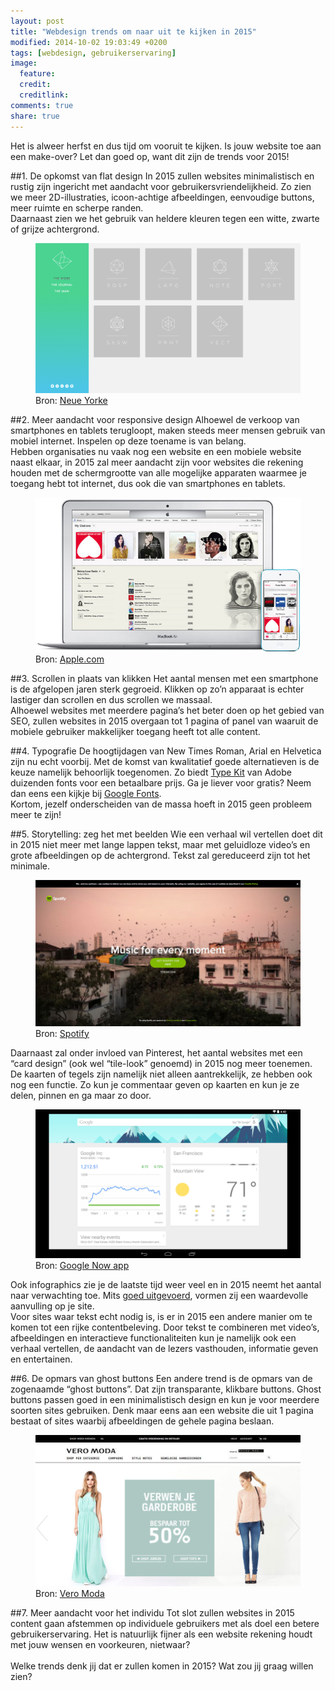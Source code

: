 ```yaml
---
layout: post
title: "Webdesign trends om naar uit te kijken in 2015"
modified: 2014-10-02 19:03:49 +0200
tags: [webdesign, gebruikerservaring]
image:
  feature: 
  credit: 
  creditlink: 
comments: true
share: true
---
```


Het is alweer herfst en dus tijd om vooruit te kijken.
Is jouw website toe aan een make-over? Let dan goed op, want dit zijn de
trends voor 2015!


##1. De opkomst van flat design
In 2015 zullen websites minimalistisch en rustig zijn ingericht met aandacht voor gebruikersvriendelijkheid. Zo zien we meer 2D-illustraties, icoon-achtige afbeeldingen, eenvoudige buttons, meer ruimte en scherpe randen.<br> 
Daarnaast zien we het gebruik van heldere kleuren tegen een witte,
zwarte of grijze achtergrond.

<figure>
<img src="/images/neueyorke-flat-design.png" alt="De website
Neue Yorke is een goed voorbeeld van een minimalistisch design">
<figcaption>Bron: <a href="http://neueyorke.com">Neue Yorke</a></figcaption>
</figure>


##2. Meer aandacht voor responsive design
Alhoewel de verkoop van smartphones en tablets terugloopt, maken steeds meer mensen gebruik van mobiel internet. Inspelen op deze toename is van belang.<br>
Hebben organisaties nu vaak nog een website en een mobiele website
naast elkaar, in 2015 zal meer aandacht zijn voor websites die
rekening houden met de schermgrootte van alle mogelijke apparaten
waarmee je toegang hebt tot internet, dus ook die van smartphones en tablets.

<figure>
<img src="/images/apple-responsive-design.jpg" alt="Een design moet
rekening houden met de schermgroote van alle mogelijke applicaties">
<figcaption>Bron: <a href="http://www.apple.com/ipod/">Apple.com</a></figcaption>
</figure>

##3. Scrollen in plaats van klikken
Het aantal mensen met een smartphone is de afgelopen jaren sterk gegroeid.  Klikken op zo’n apparaat is echter lastiger dan scrollen en dus scrollen we massaal.<br>
Alhoewel websites met meerdere pagina’s het beter doen op het gebied
van SEO, zullen websites in 2015 overgaan tot 1 pagina of
panel van waaruit de mobiele gebruiker makkelijker toegang heeft tot
alle content.

##4. Typografie
De hoogtijdagen van New Times Roman, Arial en Helvetica zijn nu echt voorbij.
Met de komst van kwalitatief goede alternatieven is de keuze namelijk
behoorlijk toegenomen. Zo biedt <a href="https://typekit.com">Type
Kit</a> van Adobe duizenden fonts voor een betaalbare prijs. Ga je
liever voor gratis? Neem dan eens een kijkje bij <a href="https://www.google.com/fonts">Google Fonts</a>.<br>
Kortom,  jezelf onderscheiden van de massa hoeft in 2015 geen probleem
meer te zijn!

##5. Storytelling: zeg het met beelden
Wie een verhaal wil vertellen doet dit in 2015 niet meer met lange
lappen tekst, maar met geluidloze video’s en grote afbeeldingen op de
achtergrond. Tekst zal gereduceerd zijn tot het minimale.

<figure>
<img src="/images/spotify-background-video.jpg" alt="De homepage van
Spotify draait video's af"><figcaption>Bron: <a
href="https://www.spotify.com/uk/video-splash/?utm_source=spotify&utm_medium=web&utm_campaign=start">Spotify</a></figcaption>
</figure>

Daarnaast zal onder invloed van Pinterest, het aantal websites met een
“card design” (ook wel “tile-look” genoemd) in 2015 nog meer
toenemen. De kaarten of tegels zijn namelijk niet alleen aantrekkelijk, ze hebben
ook nog een functie. Zo kun je commentaar geven op kaarten en kun je
ze delen, pinnen en ga maar zo door.

<figure>
<img src="/images/googlenow-card-design.png" alt="Google Now gebruikt
een card design voor het weergeven van de aandelenkoers en het weer">
<figcaption>Bron: <a href="http://www.google.com/landing/now/">Google
Now app</a></figcaption>
</figure>

Ook infographics zie je de laatste tijd weer veel en in 2015 neemt het
aantal naar verwachting toe. Mits <a
href="http://www.frankwatching.com/archive/2013/09/07/zelf-infographics-maken-de-top-drie-gratis-tools/">goed
uitgevoerd</a>, vormen zij een waardevolle aanvulling op je site.<br>
Voor sites waar tekst echt nodig is, is er in 2015 een andere manier om te komen tot een rijke contentbeleving. Door tekst te combineren met video’s, afbeeldingen en interactieve functionaliteiten kun je namelijk ook een verhaal vertellen, de aandacht van de lezers vasthouden, informatie geven en entertainen. 

##6. De opmars van ghost buttons
Een andere trend is de opmars van de zogenaamde “ghost buttons”. Dat
zijn transparante, klikbare buttons. Ghost buttons passen goed in een
minimalistisch design en kun je voor meerdere soorten sites
gebruiken. Denk maar eens aan een website die uit 1 pagina bestaat of
sites waarbij afbeeldingen de gehele pagina beslaan.

<figure>
<img src="/images/veromoda-ghost-buttons.jpg" alt="Vero Moda gebruikt
ghost buttons">
<figcaption>Bron: <a
href="http://www.veromoda.nl/?forcecountry=NL&redirected=1">Vero
Moda</a></figcaption>
</figure>

##7. Meer aandacht voor het individu
Tot slot zullen websites in 2015 content gaan afstemmen op individuele
gebruikers met als doel een betere gebruikerservaring. Het is
natuurlijk fijner als een website rekening houdt met jouw wensen en
voorkeuren, nietwaar?
<br>
<br>
Welke trends denk jij dat er zullen komen in 2015? Wat zou jij graag willen zien? 


